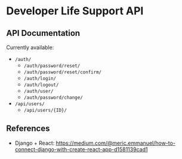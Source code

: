 # Developer Life Support API

## API Documentation

Currently available:

- `/auth/`
  - `/auth/password/reset/`
  - `/auth/password/reset/confirm/`
  - `/auth/login/`
  - `/auth/logout/`
  - `/auth/user/`
  - `/auth/password/change/`
- `/api/users/`
  - `/api/users/{ID}/`

## References

- Django + React: https://medium.com/@meric.emmanuel/how-to-connect-django-with-create-react-app-d1581139cad1

